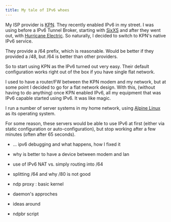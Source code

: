 ```yaml
---
title: My tale of IPv6 whoes
---
```


My ISP provider is [KPN][kpn].  They recently enabled
IPv6 in my street.  I was using before a IPv6 Tunnel Broker,
starting with [SixXS][sixxs] and after they went out,
with [Hurricane Electric][he].  So naturally,
I decided to switch to KPN's native IPv6 service.

They provide a /64 prefix, which is reasonable.  Would be better
if they provided a /48, but /64 is better than other providers.

So to start using KPN as the IPv6 turned out very easy.  Their default
configuration works right out of the box if you have single flat
network.

I used to have a router/FW between the KPN modem and my network,
but at some point I decided to go for a flat network design.  With
this, (without having to do anything) once KPN enabled IPv6, all my
equipment that was IPv6 capable started using IPv6.  It was like
magic.

I run a number of server systems in my home network, using
[Alpine Linux][alpine] as its operating system.

For some reason, these servers would be able to use IPv6 at first
(either via static configuration or auto-configuration), but stop
working after a few minutes (often after 65 seconds).

- ... ipv6 debugging and what happens, how I fixed it

- why is better to have a device between modem and lan
- use of IPv6 NAT vs. simply routing into /64
- splitting /64 and why /80 is not good
- ndp proxy : basic kernel
- daemon's approches
- ideas around
- ndpbr script



 [kpn]: https://www.kpn.com "KPN"
 [sixxs]: https://www.sixxs.net "SixXS"
 [he]: https://tunnelbroker.net "Hurricane Electric"
 [alpine]: https://alpinelinux.org "Alpine Linux"

